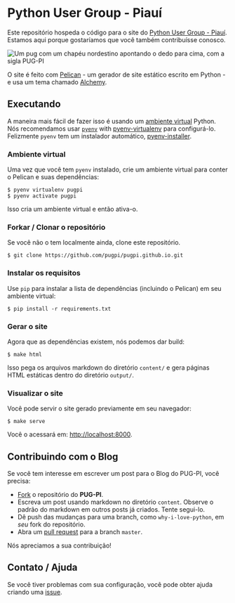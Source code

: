 # Python User Group - Piauí

Este repositório hospeda o código para o  site do [Python User Group - Piauí](https://pugpi.github.io/). Estamos aqui porque gostaríamos que você também contribuísse conosco.

![Um pug com um chapéu nordestino apontando o dedo para cima, com a sigla PUG-PI](https://avatars2.githubusercontent.com/u/5644128?s=400&v=4)

O site é feito com  [Pelican](http://getpelican.com/) - um gerador de site estático escrito em Python - e usa um tema chamado [Alchemy](https://github.com/nairobilug/pelican-alchemy).

## Executando

A maneira mais fácil de fazer isso é usando um [ambiente virtual](http://docs.python-guide.org/en/latest/dev/virtualenvs/) Python. Nós recomendamos usar [`pyenv`](https://github.com/yyuu/pyenv) with [pyenv-virtualenv](https://github.com/yyuu/pyenv-virtualenv) para configurá-lo. Felizmente `pyenv` tem um instalador automático, [pyenv-installer](https://github.com/yyuu/pyenv-installer).

### Ambiente virtual

Uma vez que você tem `pyenv` instalado, crie um ambiente virtual para conter o Pelican e suas dependências:

    $ pyenv virtualenv pugpi
    $ pyenv activate pugpi

Isso cria um ambiente virtual e então ativa-o.

### Forkar / Clonar o repositório

Se você não o tem localmente ainda, clone este repositório.

    $ git clone https://github.com/pugpi/pugpi.github.io.git

### Instalar os requisitos

Use `pip` para instalar a lista de dependências (incluindo o Pelican) em seu ambiente virtual:

    $ pip install -r requirements.txt

### Gerar o site

Agora que as dependências existem, nós podemos dar build:

    $ make html

Isso pega os arquivos markdown do diretório `content/` e gera páginas HTML estáticas dentro do diretório `output/`.

### Visualizar o site

Você pode servir o site gerado previamente em seu navegador:

    $ make serve

Você o acessará em: [http://localhost:8000](http://localhost:8000).

## Contribuindo com o Blog

Se você tem interesse em escrever um post para o Blog do PUG-PI, você precisa:

- [Fork](https://github.com/pugpi/pugpi.github.io/fork) o repositório do **PUG-PI**.
- Escreva um post usando markdown no diretório `content`. Observe o padrão do markdown em outros posts já criados. Tente segui-lo.
- Dê push das mudanças para uma branch, como `why-i-love-python`, em *seu* fork do repositório.
- Abra um [pull request](https://help.github.com/articles/using-pull-requests/) para a branch `master`.

Nós apreciamos a sua contribuição!

## Contato / Ajuda

Se você tiver problemas com sua configuração, você pode obter ajuda criando uma [issue](https://github.com/pugpi/pugpi.github.io/issues/new).
